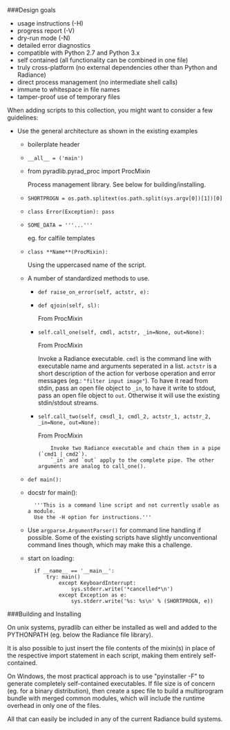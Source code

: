 
###Design goals
 - usage instructions (-H)
 - progress report (-V)
 - dry-run mode (-N)
 - detailed error diagnostics
 - compatible with Python 2.7 and Python 3.x
 - self contained (all functionality can be combined in one file)
 - truly cross-platform (no external dependencies other than Python and Radiance)
 - direct process management (no intermediate shell calls)
 - immune to whitespace in file names
 - tamper-proof use of temporary files


When adding scripts to this collection, you might want to consider a few guidelines:

  * Use the general architecture as shown in the existing examples

    - boilerplate header

    - `__all__ = ('main')`

    - from pyradlib.pyrad_proc import ProcMixin

      Process management library. See below for building/installing.

    - `SHORTPROGN = os.path.splitext(os.path.split(sys.argv[0])[1])[0]`

    - `class Error(Exception): pass`

    - `SOME_DATA = '''...'''`

      eg. for calfile templates

    - `class **Name**(ProcMixin):`

      Using the uppercased name of the script.

    - A number of standardized methods to use. 

      * `def raise_on_error(self, actstr, e):`

      * `def qjoin(self, sl):`

        From ProcMixin

      * `self.call_one(self, cmdl, actstr, _in=None, out=None):`

        From ProcMixin

        Invoke a Radiance executable.
				`cmdl` is the command line with executable name and arguments seperated in a list.
				`actstr` is a short description of the action for verbose operation and error messages
				(eg.: `"filter input image"`). To have it read from stdin, pass an open file object to `_in`,
				to have it write to stdout, pass an open file object to `out`.
				Otherwise it will use the existing stdin/stdout streams.

      * `self.call_two(self, cmsdl_1, cmdl_2, actstr_1, actstr_2, _in=None, out=None):`

        From ProcMixin

				Invoke two Radiance executable and chain them in a pipe (`cmd1 | cmd2`).
				`_in` and `out` apply to the complete pipe. The other arguments are analog to call_one().
    -	`def main():`

      * docstr for main():
              
              '''This is a command line script and not currently usable as a module.
              Use the -H option for instructions.'''
              
      * Use `argparse.ArgumentParser()` for command line handling if possible. Some of the existing scripts have slightly unconventional command lines though, which may make this a challenge.

    - start on loading:

            if __name__ == '__main__':
                try: main()
                    except KeyboardInterrupt:
                        sys.stderr.write('*cancelled*\n')
                    except Exception as e:
                        sys.stderr.write('%s: %s\n' % (SHORTPROGN, e))




###Building and Installing

On unix systems, pyradlib can either be installed as well and added to the
PYTHONPATH (eg. below the Radiance file library).

It is also possible to just insert the file contents of the mixin(s) in place
of the respective import statement in each script, making them entirely
self-contained.

On Windows, the most practical approach is to use "pyinstaller -F" to generate
completely self-contained executables. If file size is of concern (eg. for a
binary distribution), then create a spec file to build a multiprogram bundle
with merged common modules, which will include the runtime overhead in only one
of the files.

All that can easily be included in any of the current Radiance build systems.

